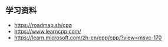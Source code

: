 ## 学习资料

- https://roadmap.sh/cpp
- https://www.learncpp.com/
- https://learn.microsoft.com/zh-cn/cpp/cpp/?view=msvc-170

